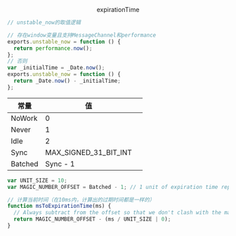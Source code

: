 <center>expirationTime</center>

```js
// unstable_now的取值逻辑

// 存在window变量且支持MessageChannel和performance
exports.unstable_now = function () {
  return performance.now();
};
// 否则
var _initialTime = _Date.now();
exports.unstable_now = function () {
  return _Date.now() - _initialTime;
};
```





| 常量    | 值                    |      |
| ------- | --------------------- | ---- |
| NoWork  | 0                     |      |
| Never   | 1                     |      |
| Idle    | 2                     |      |
| Sync    | MAX_SIGNED_31_BIT_INT |      |
| Batched | Sync - 1              |      |

```js
var UNIT_SIZE = 10;
var MAGIC_NUMBER_OFFSET = Batched - 1; // 1 unit of expiration time represents 10ms.

// 计算当前时间（在10ms内，计算出的过期时间都是一样的）
function msToExpirationTime(ms) {
  // Always subtract from the offset so that we don't clash with the magic number for NoWork.
  return MAGIC_NUMBER_OFFSET - (ms / UNIT_SIZE | 0);
}
```

